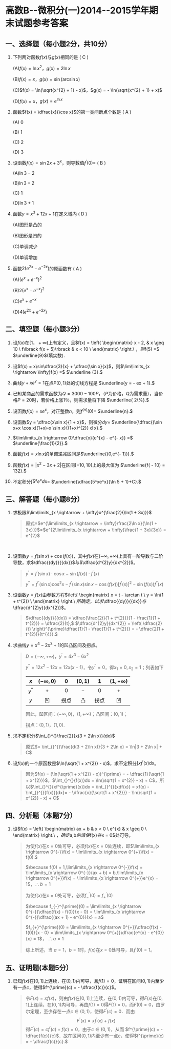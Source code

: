 # 高数B--微积分(一)2014--2015学年期末试题参考答案

## 一、选择题（每小题2分，共10分）

1. 下列两对函数$f(x)$与$g(x)$相同的是 ( C )

   (A)$f(x) = \ln x^{2}$，$g(x) = 2\ln x$ 

   (B)$f(x) = x$，$g(x) = \sin(\arcsin x)$

   (C)$f(x) = \ln(\sqrt{x^{2} + 1} - x)$，$g(x) = - \ln(\sqrt{x^{2} + 1} + x)$ 

   (D)$f(x) = x$，$g(x) = e^{\ln x}$

   

2. 函数$f(x) = \dfrac{x}{\cos x}$的第一类间断点个数是 ( A )

   \(A\) 0 

   (B) 1 

   (C) 2 

   (D) 3

   

3. 设函数$f(x) = \sin 2x + 3^{x}$，则导数值$f^{\prime}(0) =$ ( B )

   (A)$\ln 3 - 2$ 

   (B)$\ln 3 + 2$ 

   (C) 1 

   (D)$\ln 3 + 1$

   

4. 函数$y = x^{3} + 12x + 1$在定义域内 ( D )

   (A)图形是凸的 

   (B)图形是凹的 

   (C)单调减少 

   (D)单调增加

   

5. 函数$2(e^{2x} - e^{- 2x})$的原函数有 ( A )

   (A)$(e^{x} + e^{- x})^{2}$ 

   (B)$2(e^{x} - e^{- x})^{2}$ 

   (C)$e^{x} + e^{- x}$ 

   (D)$4(e^{2x} + e^{- 2x})$

## 二、填空题（每小题3分）

1. 设$f(x)$在$\lbrack 1， + \infty)$上有定义，且$f(x) = \left\{ \begin{matrix}
   x - 2, & x \geq 10 \\
   f\lbrack f(x + 5)\rbrack & x < 10 \\
   \end{matrix} \right.\ $，则$f(5) =$ $\underline{9}$(填实数).

   
   
2. 设$f(x) = x\sin\dfrac{3}{x} + \dfrac{\sin x}{x}$，则$\lim\limits_{x \rightarrow \infty}f(x) =$ $\underline {3}.$

   

3. 曲线$y + xe^{y} = 1$在点$P(0,1)$处的切线方程是 $\underline{y = - ex + 1}.$

   

4. 已知某商品的需求函数为$Q = \text{3000} - \text{100}P$，（$P$为价格，$Q$为需求量），当价格$P = 20$时，若价格上涨1％，则需求量将下降 $\underline{ 2\%}.$

   

5. 设函数$f(x) = xe^{x}$，对正整数$n$，则$f^{(n)}(0) =$ $\underline{n}.$

   

6. 设函数$y = \dfrac{x\sin x}{1 + x}$，则微分$dy =$ $\underline{\dfrac{(\sin x+x \cos x)(1+x)-x \sin x}{(1+x)^{2}} d x}.$

   

7. $\lim\limits_{x \rightarrow 0}\dfrac{x}{e^{x} - e^{- x}} =$ $\underline{\frac{1}{2}}.$

   

8. 函数$f(x) = x\ln x$的单调递减区间是$\underline{(0,e^{- 1})}.$

   

9. 函数$f(x) = |x^{2} - 3x + 2|$在区间$\lbrack - 10,10\rbrack$上的最大值为  $\underline{f( - 10) = 132}.$

   

10. 不定积分$\int_{}^{}{5^{x}e^{x}}dx =$ $\underline{\dfrac{5^xe^x}{\ln 5 + 1}+C}.$

## 三、解答题（每小题8分）

1. 求极限$\lim\limits_{x \rightarrow + \infty}x^{\frac{2}{\ln(1 + 3x)}}$

   > 原式=$e^{\lim\limits_{x \rightarrow + \infty}\frac{2\ln x}{\ln(1 + 3x）}}$=$e^{2\lim\limits_{x \rightarrow + \infty}\frac{1 + 3x}{3x}} = e^{2}$

  

2. 设函数$y = f(\sin x) + \cos(f(x))$，其中$f(x)$在$( - \infty, + \infty)$上具有一阶导数与二阶导数，求$\dfrac{{dy}}{{dx}}$与$\dfrac{d^{2}y}{dx^{2}}$。

   > $y^{\prime} = f^{\prime}(\sin x) \cdot \cos x - \sin(f(x)) \cdot f^{\prime}(x)$
   >
   > $y^{\prime\prime} = f^{\prime\prime}(\sin x)\cos^{2}x - f^{\prime}(\sin x)\sin x - \cos(f(x))\lbrack f^{\prime}(x)\rbrack^{2} - \sin(f(x))f^{\prime\prime}(x)$

3. 设函数$y = f(x)$由参数方程$\left\{ \begin{matrix}
   x = t - \arctan t \\
   y = \ln(1 + t^{2}) \\
   \end{matrix} \right.\ $所确定，试求$\dfrac{{dy}}{{dx}}$与$\dfrac{d^{2}y}{dx^{2}}$。

   >  $\dfrac{{dy}}{{dx}} = \dfrac{\frac{2t}{1 + t^{2}}}{1 - \frac{1}{1 + t^{2}}} = \dfrac{2}{t},$ $\dfrac{d^{2}y}{dx^{2}} = \left( \dfrac{2}{t} \right)^{\prime}\dfrac{1}{1 - \frac{1}{1 + t^{2}}} = - \dfrac{2(1 + t^{2})}{t^{4}}.$

4. 求曲线$y = x^{4} - 2x^{3} + 1$的凹凸区间及拐点。

   > $D = ( - \infty, + \infty)$，$y^{\prime} = 4x^{3} - 6x^{2}$
   >
   > $y^{\prime\prime} = 12x^{2} - 12x = 12x(x - 1)$，令$y^{\prime\prime} = 0$，得$x_{1} = 0,x_{2} = 1$；列表如下
   >
   > |        $x$         | $( - \infty,0)$ | $0$  | $(0,1)$ | $1$  | $(1, + \infty)$ |
   > | :----------------: | :-------------: | :--: | :-----: | :--: | :-------------: |
   > | $y^{\prime\prime}$ |       $+$       | $0$  |   $-$   | $0$  |       $+$       |
   > |        $y$         |       凹        | 拐点 |   凸    | 拐点 |       凹        |
   >
   >
   > 因此，凹区间：$( - \infty,0)$，$(1, + \infty)$；凸区间：$(0,1)$；
   >
   > 拐点：$(0,1)$，$(1,0)$.

5. 求不定积分$\int_{}^{}\frac{2}{x(3 + 2\ln x)}{dx}$

   >  原式$= \int_{}^{}\frac{d(3 + 2\ln x)}{3 + 2\ln x} = \ln|3 + 2\ln x| + C$

6. 设$f(x)$的一个原函数是$\ln(\sqrt{1 + x^{2}} - x)$，求不定积分$\int_{}^{}{xf^{\prime}(x)}\text{dx}$。

   > 因为$f(x) = (\ln(\sqrt{1 + x^{2}} - x))^{\prime} = - \dfrac{1}{\sqrt{1 + x^{2}}}$，$\int_{}^{}{f(x)}dx = \ln(\sqrt{1 + x^{2}} - x) + C$，所以$\int_{}^{}{xf^{\prime}(x)}dx = \int_{}^{}{xdf(x)} = xf(x) - \int_{}^{}{f(x)}{dx}= - \dfrac{x}{\sqrt{1 + x^{2}}} - \ln(\sqrt{1 + x^{2}} - x) + C$

## 四、分析题（本题7分）

1. 设$f(x) = \left\{ \begin{matrix}
   ax + b & x < 0 \\
   e^{x} & x \geq 0 \\
   \end{matrix} \right.\ $，确定$a,b$的值使$f(x)$在$x = 0$处可导。

   > 为使$f(x)$在$x = 0$处可导，必须$f(x)$在$x = 0$处连续，即$\lim\limits_{x \rightarrow 0^{-}}f(x) = \lim\limits_{x \rightarrow 0^{+}}f(x) = f(0).$
   >
   > $\because f(0) = 1,\lim\limits_{x \rightarrow 0^{-}}f(x) = \lim\limits_{x \rightarrow 0^{-}}(ax + b) = b,\lim\limits_{x \rightarrow 0^{+}}f(x) = \lim\limits_{x \rightarrow 0^{+}}e^{x} = 1$，$\therefore b = 1$
   >
   > 为使$f(x)$在$x = 0$处可导，必须$f_{-}^{\prime}(0) = f_{+}^{\prime}(0)$
   >
   > $\because f_{-}^{\prime}(0) = \lim\limits_{x \rightarrow 0^{-}}\dfrac{f(x) - f(0)}{x - 0} = \lim\limits_{x \rightarrow 0^{-}}\dfrac{(ax + 1) - e^{0}}{x} = a$
   >
   > $f_{+}^{\prime}(0) = \lim\limits_{x \rightarrow 0^{+}}\dfrac{f(x) - f(0)}{x - 0} = \lim\limits_{x \rightarrow 0^{+}}\dfrac{e^{x} - e^{0}}{x} = 1$， $\therefore a = 1$
   >
   > 综上所述，当 $a = 1$，$b = 1$时，$f(x)$在$x = 0$处可导，且$f^{\prime}(0) = 1$。

## 五、证明题(本题5分）

1. 已知$f(x)$在$\lbrack 0,1\rbrack$上连续，在$(0,1)$内可导，且$f(1) = 0$，证明在区间$(0,1)$内至少有一点$c$，使得$f^{\prime}(c) = - \dfrac{f(c)}{c}$。

   > 令$F(x) = xf(x)$，则由$f(x)$在$\lbrack 0,1\rbrack$上连续，在$(0,1)$内可导，得$F(x)$在$\lbrack 0,1\rbrack$上连续，在$(0,1)$内可导，再由$f(1) = 0$得$F(1) = 0$，而$F(0) = 0$，由罗尔定理，至少存在一点$c \in (0,1)$，使得$F^{\prime}(c) = 0$．而由$$F^{\prime}(x) = xf^{\prime}(x) + f(x)$$得$F^{\prime}(c) = cf^{\prime}(c) + f(c) = 0$，由于$c \in (0,1)$，从而 $f^{\prime}(c) = - \dfrac{f(c)}{c}$．故在区间$(0,1)$内至少有一点$c$，使得$f^{\prime}(c) = - \dfrac{f(c)}{c}.$





